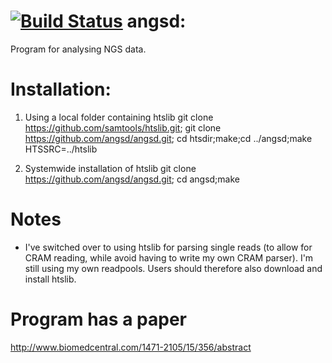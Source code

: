 [![Build Status](https://travis-ci.org/ANGSD/angsd.svg?branch=master)](https://travis-ci.org/ANGSD/angsd)
angsd:
=====
Program for analysing NGS data. 
 
Installation:
=====
1) Using a local folder containing htslib
git clone https://github.com/samtools/htslib.git;
git clone https://github.com/angsd/angsd.git;
cd htsdir;make;cd ../angsd;make HTSSRC=../htslib

2) Systemwide installation of htslib
git clone https://github.com/angsd/angsd.git;
cd angsd;make

Notes
====
* I've switched over to using htslib for parsing single reads (to allow for CRAM reading, while avoid having to write my own CRAM parser). I'm still using my own readpools. Users should therefore also download and install htslib.

Program has a paper
=====
http://www.biomedcentral.com/1471-2105/15/356/abstract

